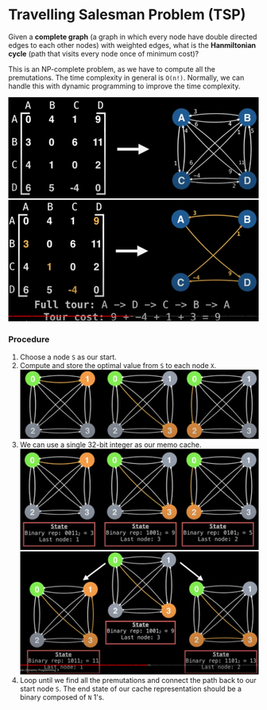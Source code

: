 # Travelling Salesman Problem (TSP)

Given a **complete graph** (a graph in which every node have double directed edges to each other nodes) with weighted edges, what is the **Hanmiltonian cycle** (path that visits every node once of minimum cost)?

This is an NP-complete problem, as we have to compute all the premutations. The time complexity in general is `O(n!)`. Normally, we can handle this with dynamic programming to improve the time complexity.

![complete graph](complete-graph.png)
![min cost](min-cost.png)

### Procedure

1. Choose a node `S` as our start.
2. Compute and store the optimal value from `S` to each node `X`.
   ![tsp step 2](tsp-step-2.png)
3. We can use a single 32-bit integer as our memo cache.
   ![tsp step 2](tsp-step-3.png)
   ![tsp step 2](tsp-step-3.5.png)
4. Loop until we find all the premutations and connect the path back to our start node `S`. The end state of our cache representation should be a binary composed of `N` 1's.
